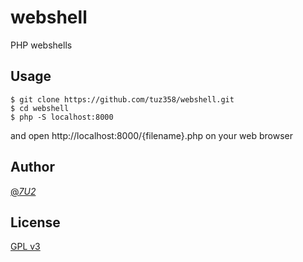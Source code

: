 # webshell

PHP webshells

## Usage

```
$ git clone https://github.com/tuz358/webshell.git
$ cd webshell
$ php -S localhost:8000
```

and open http://localhost:8000/{filename}.php on your web browser

## Author
[@_7U2_](https://twitter.com/_7U2_)

## License
[GPL v3](https://github.com/tuz358/webshell/blob/master/LICENSE)
